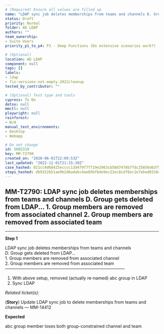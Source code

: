 ```yaml
---
# (Required) Ensure all values are filled up
name: "LDAP sync job deletes memberships from teams and channels D. Group gets deleted from LDAP...  1. Group members are removed from associated channel  2. Group members are removed from associated team"
status: Draft
priority: Normal
folder: AD LDAP
authors: ""
team_ownership:
- Suite Users
priority_p1_to_p4: P3 - Deep Functions (Do extensive scenarios work?)

# (Optional)
location: AD LDAP
component: null
tags: []
labels:
- ldap
- fix-versions-not-empty-2022cleanup
tested_by_contributor: ""

# (Optional) Test type and tools
cypress: To Do
detox: null
mmctl: null
playwright: null
rainforest:
- N/A
manual_test_environments:
- Desktop
- Webapp

# Do not change
id: 5602319
key: MM-T2790
created_on: "2020-06-01T22:09:53Z"
last_updated: "2022-12-01T21:15:30Z"
case_hashed: 021cc4d68425ecccc13d479f7f719e2963cb58d7478b7fdc25856d63f52fd2439c654b34d5c3ed23065f944dfffb2ede
steps_hashed: db9152b51ae9b2d6adabc4ae05bf6de9ec22ec0cd76ec1e7ebed0318a81af521e7e14b3cd878c3d013c815de643b355e
---
```


<!-- (Auto-generated) Based on frontmatter's "key" and "name" -->

## MM-T2790: LDAP sync job deletes memberships from teams and channels D. Group gets deleted from LDAP... 1. Group members are removed from associated channel 2. Group members are removed from associated team

---

**Step 1**

LDAP sync job deletes memberships from teams and channels\
D. Group gets deleted from LDAP...\
1\. Group members are removed from associated channel\
2\. Group members are removed from associated team\
————————————————————————————

1. With above setup, removed (actually re-named) abc group in LDAP
2. Sync LDAP

_Related ticket(s):_

(**Story**) Update LDAP sync job to delete memberships from teams and channels — MM-14412

**Expected**

abc group member loses both group-constrained channel and team
